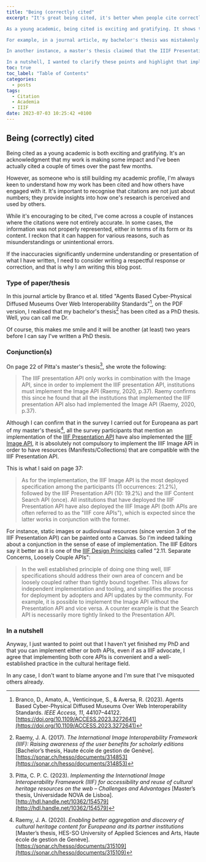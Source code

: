 ```yaml
---
title: "Being (correctly) cited"
excerpt: "It's great being cited, it's better when people cite correctly. 

As a young academic, being cited is exciting and gratifying. It shows that my work is making an impact. While I appreciate the recognition, it's important to understand how my work is being cited and used by others. Sometimes, the citations are not entirely accurate, either in form or content, due to misunderstandings or unintentional errors.

For example, in a journal article, my bachelor's thesis was mistakenly cited as a PhD thesis. Although it made me smile, I'm still two years away from earning a PhD.

In another instance, a master's thesis claimed that the IIIF Presentation API can only be implemented alongside the Image API. However, it is not compulsory to implement the Image API to have resources compatible with the IIIF Presentation API.

In a nutshell, I wanted to clarify these points and highlight that implementing either or both APIs is possible, although implementing both is often recommended for a comprehensive IIIF implementation."
toc: true
toc_label: "Table of Contents"
categories:
  - posts
tags:
  - Citation
  - Academia
  - IIIF
date: 2023-07-03 10:25:42 +0100
---
```


## Being (correctly) cited

Being cited as a young academic is both exciting and gratifying. It's an acknowledgment that my work is making some impact and I've been actually cited a couple of times over the past few months.

However, as someone who is still building my academic profile, I'm always keen to understand how my work has been cited and how others have engaged with it. It's important to recognise that citations are not just about numbers; they provide insights into how one's research is perceived and used by others.

While it's encouraging to be cited, I've come across a couple of instances where the citations were not entirely accurate. In some cases, the information was not properly represented, either in terms of its form or its content. I reckon that it can happen for various reasons, such as misunderstandings or unintentional errors.

If the inaccuracies significantly undermine understanding or presentation of what I have written, I need to consider writing a respectful response or correction, and that is why I am writing this blog post.

### Type of paper/thesis

In this journal article by Branco et al. titled "Agents Based Cyber-Physical Diffused Museums Over Web Interoperability Standards"[^1], on the PDF version, I realised that my bachelor's thesis[^2] has been cited as a PhD thesis. Well, you can call me Dr. 

Of course, this makes me smile and it will be another (at least) two years before I can say I've written a PhD thesis.

### Conjunction(s)

On page 22 of Pitta's master's thesis[^3], she wrote the following:

> The IIIF presentation API only works in combination with the Image API, since in order to implement the IIIF presentation API, institutions must implement the Image API (Raemy, 2020, p.37). Raemy confirms this since he found that all the institutions that implemented the IIIF presentation API also had implemented the Image API (Raemy, 2020, p.37).  

Although I can confirm that in the survey I carried out for Europeana as part of my master's thesis[^4], all the survey participants that mention an implementation of the [IIIF Presentation API](https://iiif.io/api/presentation) have also implemented the [IIIF Image API](https://iiif.io/api/image), it is absolutely not compulsory to implement the IIIF Image API in order to have resources (Manifests/Collections) that are compatible with the IIIF Presentation API. 

This is what I said on page 37: 

> As for the implementation, the IIIF Image API is the most deployed specification among the participants (11 occurrences: 21.2%), followed by the IIIF Presentation API (10: 19.2%) and the IIIF Content Search API (once). All institutions that have deployed the IIIF Presentation API have also deployed the IIIF Image API (both APIs are often referred to as the "IIIF core APIs"), which is expected since the latter works in conjunction with the former. 

For instance, static images or audiovisual resources (since version 3 of the IIIF Presentation API) can be painted onto a Canvas. So I'm indeed talking about a conjunction in the sense of ease of implementation. The IIIF Editors say it better as it is one of the [IIIF Design Principles](https://iiif.io/api/annex/notes/design_principles/) called "2.11. Separate Concerns, Loosely Couple APIs": 

> In the well established principle of doing one thing well, IIIF specifications should address their own area of concern and be loosely coupled rather than tightly bound together. This allows for independent implementation and tooling, and simplifies the process for deployment by adopters and API updates by the community. For example, it is possible to implement the Image API without the Presentation API and vice versa. A counter example is that the Search API is necessarily more tightly linked to the Presentation API.

### In a nutshell

Anyway, I just wanted to point out that I haven't yet finished my PhD and that you can implement either or both APIs, even if as a IIIF advocate, I agree that implementing both core APIs is convenient and a well-established practice in the cultural heritage field.

In any case, I don't want to blame anyone and I'm sure that I've misquoted others already. 

[^1]: Branco, D., Amato, A., Venticinque, S., & Aversa, R. (2023). Agents Based Cyber-Physical Diffused Museums Over Web Interoperability Standards. _IEEE Access, 11_, 44107–44122. [https://doi.org/10.1109/ACCESS.2023.3272641](https://doi.org/10.1109/ACCESS.2023.3272641)

[^2]: Raemy, J. A. (2017). _The International Image Interoperability Framework (IIIF): Raising awareness of the user benefits for scholarly editions_ [Bachelor’s thesis, Haute école de gestion de Genève]. [https://sonar.ch/hesso/documents/314853](https://sonar.ch/hesso/documents/314853)

[^3]: Pitta, C. P. C. (2023). _Implementing the International Image Interoperability Framework (IIIF) for accessibility and reuse of cultural heritage resources on the web – Challenges and Advantages_ [Master’s thesis, Universidade NOVA de Lisboa]. [http://hdl.handle.net/10362/154579](http://hdl.handle.net/10362/154579)

[^4]: Raemy, J. A. (2020). _Enabling better aggregation and discovery of cultural heritage content for Europeana and its partner institutions_ [Master’s thesis, HES-SO University of Applied Sciences and Arts, Haute école de gestion de Genève]. [https://sonar.ch/hesso/documents/315109](https://sonar.ch/hesso/documents/315109)
